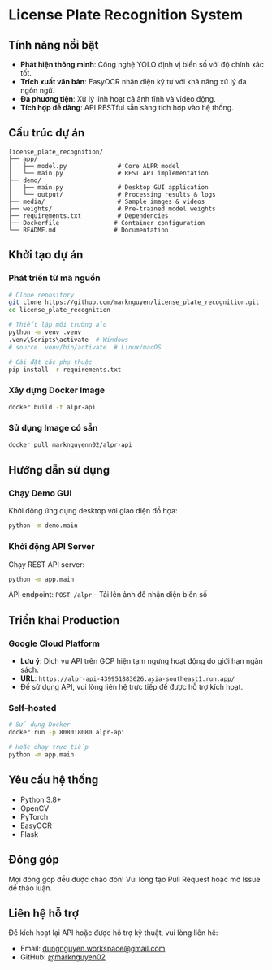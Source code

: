# License Plate Recognition System

## Tính năng nổi bật

- **Phát hiện thông minh**: Công nghệ YOLO định vị biển số với độ chính xác tốt.
- **Trích xuất văn bản**: EasyOCR nhận diện ký tự với khả năng xử lý đa ngôn ngữ.
- **Đa phương tiện**: Xử lý linh hoạt cả ảnh tĩnh và video động.
- **Tích hợp dễ dàng**: API RESTful sẵn sàng tích hợp vào hệ thống.

## Cấu trúc dự án

```
license_plate_recognition/
├── app/
│   ├── model.py              # Core ALPR model
│   └── main.py               # REST API implementation
├── demo/
│   ├── main.py               # Desktop GUI application
│   └── output/               # Processing results & logs
├── media/                    # Sample images & videos
├── weights/                  # Pre-trained model weights
├── requirements.txt          # Dependencies
├── Dockerfile               # Container configuration
└── README.md                # Documentation
```

## Khởi tạo dự án

### Phát triển từ mã nguồn

```bash
# Clone repository
git clone https://github.com/marknguyen/license_plate_recognition.git
cd license_plate_recognition

# Thiết lập môi trường ảo
python -m venv .venv
.venv\Scripts\activate  # Windows
# source .venv/bin/activate  # Linux/macOS

# Cài đặt các phụ thuộc
pip install -r requirements.txt
```

### Xây dựng Docker Image

```bash
docker build -t alpr-api .
```

### Sử dụng Image có sẵn

```bash
docker pull marknguyenn02/alpr-api
```

## Hướng dẫn sử dụng

### Chạy Demo GUI

Khởi động ứng dụng desktop với giao diện đồ họa:

```bash
python -m demo.main
```

### Khởi động API Server

Chạy REST API server:

```bash
python -m app.main
```

API endpoint: `POST /alpr` - Tải lên ảnh để nhận diện biển số

## Triển khai Production

### Google Cloud Platform

* **Lưu ý**: Dịch vụ API trên GCP hiện tạm ngưng hoạt động do giới hạn ngân sách. 
* **URL**: `https://alpr-api-439951883626.asia-southeast1.run.app/` 
* Để sử dụng API, vui lòng liên hệ trực tiếp để được hỗ trợ kích hoạt.

### Self-hosted

```bash
# Sử dụng Docker
docker run -p 8080:8080 alpr-api

# Hoặc chạy trực tiếp
python -m app.main
```

## Yêu cầu hệ thống

- Python 3.8+
- OpenCV
- PyTorch
- EasyOCR
- Flask

## Đóng góp

Mọi đóng góp đều được chào đón! Vui lòng tạo Pull Request hoặc mở Issue để thảo luận.

## Liên hệ hỗ trợ

Để kích hoạt lại API hoặc được hỗ trợ kỹ thuật, vui lòng liên hệ:
- Email: dungnguyen.workspace@gmail.com
- GitHub: [@marknguyen02](https://github.com/marknguyen02)